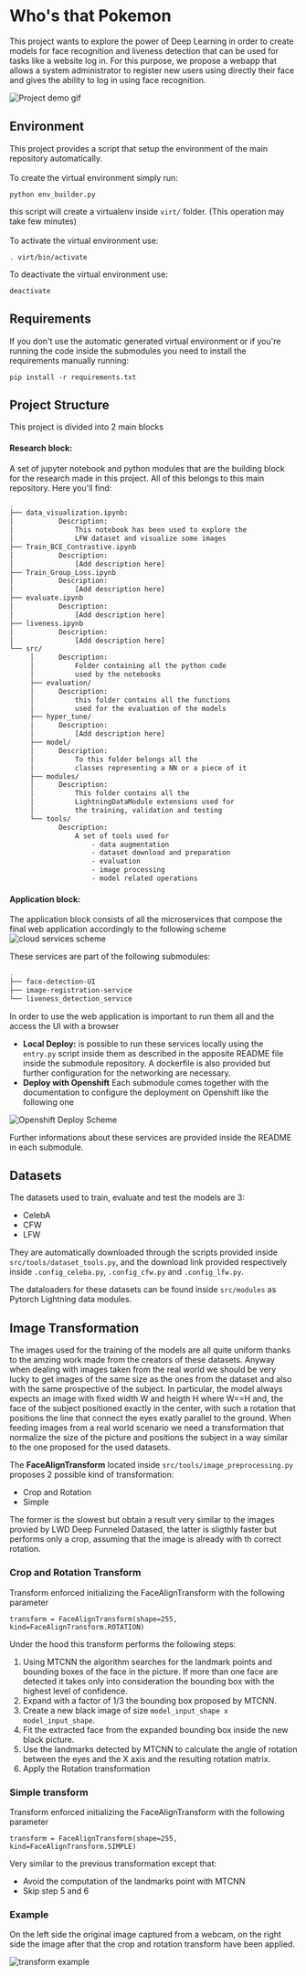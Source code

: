 # Who's that Pokemon

This project wants to explore the power of Deep Learning in order to create models for face recognition and liveness detection that can be used for tasks like a website log in. 
For this purpose, we propose a webapp that allows a system administrator to register new users using directly their face and gives the ability to log in using face recognition. 

![Project demo gif](static/liveness-correct.gif)

## Environment

This project provides a script that setup the environment of the main repository automatically. <br><br>
To create the virtual environment simply run:

```
python env_builder.py
```

this script will create a virtualenv inside `virt/` folder. (This operation may take few minutes) <br><br>
To activate the virtual environment use:

```
. virt/bin/activate
```

To deactivate the virtual environment use:<br>

```
deactivate
```

## Requirements

If you don't use the automatic generated virtual environment or if you're running the code inside the submodules 
you need to install the requirements manually running:

```
pip install -r requirements.txt
```

## Project Structure

 This project is divided into 2 main blocks
 
####  **Research block:** <br>
A set of jupyter notebook and python modules that are the building block for the research made in this project. All of this belongs to this main repository. Here you'll find:

```bash
.
├── data_visualization.ipynb: 
│			Description:	
│				This notebook has been used to explore the 
│				LFW dataset and visualize some images
├── Train_BCE_Contrastive.ipynb 
│			Description:	
│				[Add description here]
├── Train_Group_Loss.ipynb 
│			Description:	
│				[Add description here]
├── evaluate.ipynb 
│			Description:	
│				[Add description here]
├── liveness.ipynb 
│			Description:	
│				[Add description here]
└── src/ 
	 │		Description:	
	 │			Folder containing all the python code 
	 │			used by the notebooks
	 ├── evaluation/
	 │		Description:	
	 │			this folder contains all the functions 
	 │			used for the evaluation of the models
	 ├── hyper_tune/
	 │		Description:	
	 │			[Add description here]
	 ├── model/
	 │		Description:	
	 │			To this folder belongs all the
	 │			classes representing a NN or a piece of it
	 ├── modules/
	 │		Description:	
	 │			This folder contains all the 
	 │			LightningDataModule extensions used for
	 │			the training, validation and testing
	 └── tools/
	 		Description:	
	 			A set of tools used for 
	 				- data augmentation
	 				- dataset download and preparation
	 				- evaluation
	 				- image processing
	 				- model related operations

```

####  **Application block:**
The application block consists of all the microservices that compose the final web application accordingly to the following scheme
![cloud services scheme](static/cloud-services.png)

These services are part of the following submodules:

```bash
.
├── face-detection-UI 
├── image-registration-service
└── liveness_detection_service

```

In order to use the web application is important to run them all and the access the UI with a browser

* **Local Deploy:** is possible to run these services locally using the `entry.py` script inside them as described in the apposite README file inside the submodule repository. A dockerfile is also provided but further configuration for the networking are necessary. 
* **Deploy with Openshift** Each submodule comes together with the documentation to configure the deployment on Openshift like the following one

![Openshift Deploy Scheme](static/openshift-deploy.png)

Further informations about these services are provided inside the README in each submodule.



## Datasets 
The datasets used to train, evaluate and test the models are 3:

* CelebA
* CFW
* LFW

They are automatically downloaded through the scripts provided inside `src/tools/dataset_tools.py`, and the download link provided respectively inside `.config_celeba.py`, `.config_cfw.py` and `.config_lfw.py`.

The dataloaders for these datasets can be found inside `src/modules` as Pytorch Lightning data modules. 


## Image Transformation
The images used for the training of the models are all quite uniform thanks to the amzing work made from the creators of these datasets. Anyway when dealing with images taken from the real world we should be very lucky to get images of the same size as the ones from the dataset and also with the same prospective of the subject. In particular, the model always expects an image with fixed width W and heigth H where W==H and, the face of the subject positioned exactly in the center, with such a rotation that positions the line that connect the eyes exatly parallel to the ground. 
When feeding images from a real world scenario we need a transformation that normalize the size of the picture and positions the subject in a way similar to the one proposed for the used datasets. 
 
The **FaceAlignTransform** located inside `src/tools/image_preprocessing.py` proposes 2 possible kind of transformation:

* Crop and Rotation
* Simple

The former is the slowest but obtain a result very similar to the images provied by LWD Deep Funneled Datased, the latter is sligthly faster but performs only a crop, assuming that the image is already with th correct rotation. 

### Crop and Rotation Transform

Transform enforced initializing the FaceAlignTransform with the following parameter 

```
transform = FaceAlignTransform(shape=255, kind=FaceAlignTransform.ROTATION)
```

Under the hood this transform performs the following steps:

1. Using MTCNN the algorithm searches for the landmark points and bounding boxes of the face in the picture. If more than one face are detected it takes only into consideration the bounding box with the highest level of confidence.
2. Expand with a factor of 1/3 the bounding box proposed by MTCNN.
3. Create a new black image of size `model_input_shape x model_input_shape`.
4. Fit the extracted face from the expanded bounding box inside the new black picture.
5. Use the landmarks detected by MTCNN to calculate the angle of rotation between the eyes and the X axis and the resulting rotation matrix.
6. Apply the Rotation transformation

### Simple transform

Transform enforced initializing the FaceAlignTransform with the following parameter 

```
transform = FaceAlignTransform(shape=255, kind=FaceAlignTransform.SIMPLE)
```

Very similar to the previous transformation except that:

* Avoid the computation of the landmarks point with MTCNN
* Skip step 5 and 6 

### Example
On the left side the original image captured from a webcam, on the right side the image after that the crop and rotation transform have been applied.

![transform example](static/transform_comparison.jpg)